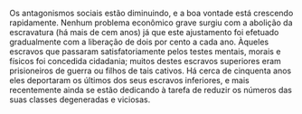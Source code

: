 ﻿Os antagonismos sociais estão diminuindo, e a boa vontade está crescendo rapidamente. Nenhum problema econômico grave surgiu com a abolição da escravatura (há mais de cem anos) já que este ajustamento foi efetuado gradualmente com a liberação de dois por cento a cada ano. Àqueles escravos que passaram satisfatoriamente pelos testes mentais, morais e físicos foi concedida cidadania; muitos destes escravos superiores eram prisioneiros de guerra ou filhos de tais cativos. Há cerca de cinquenta anos eles deportaram os últimos dos seus escravos inferiores, e mais recentemente ainda se estão dedicando à tarefa de reduzir os números das suas classes degeneradas e viciosas.